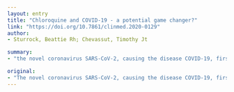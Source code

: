 ```yaml
---
layout: entry
title: "Chloroquine and COVID-19 - a potential game changer?"
link: "https://doi.org/10.7861/clinmed.2020-0129"
author:
- Sturrock, Beattie Rh; Chevassut, Timothy Jt

summary:
- "the novel coronavirus SARS-CoV-2, causing the disease COVID-19, first emerged in Wuhan, China in December 2019. It has now spread to 203 countries or territories, infected over 2 million people and caused over 133,000 deaths. There is an urgent need for specific treatments. One potential treatment is chloroquine and its derivatives, including hydroxychloroquin."

original:
- "The novel coronavirus SARS-CoV-2, causing the disease COVID-19, first emerged in Wuhan, China in December 2019 and has now spread to 203 countries or territories, infected over 2 million people and caused over 133,000 deaths. There is an urgent need for specific treatments. One potential treatment is chloroquine and its derivatives, including hydroxychloroquine, which have both antiviral and anti-inflammatory effects. These compounds are effective against SARS-CoV-2 in vitro, but in vivo data are lacking. Although some encouraging outcomes have been reported, and these results have been received enthusiastically, we recommend careful and critical evaluation of current evidence only when all methods and data are available for peer review. Chloroquine is safe and cheap. However, further evidence from coordinated multicentre trials is required before it can be confidently said whether it is effective against the current pandemic."
---
```


